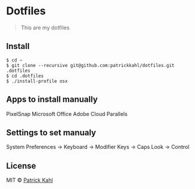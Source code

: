 # Dotfiles

> This are my dotfiles

## Install

```
$ cd ~
$ git clone --recursive git@github.com:patrickkahl/dotfiles.git .dotfiles
$ cd .dotfiles
$ ./install-profile osx
```

## Apps to install manually

PixelSnap
Microsoft Office
Adobe Cloud
Parallels

## Settings to set manualy

System Preferences -> Keyboard -> Modifier Keys -> Caps Look -> Control

## License

MIT © [Patrick Kahl](https://github.com/patrickkahl)
